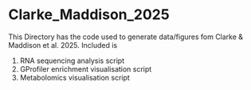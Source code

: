 # Clarke_Maddison_2025

This Directory has the code used to generate data/figures fom Clarke & Maddison et al. 2025. 
Included is
1. RNA sequencing analysis script
2. GProfiler enrichment visualisation script
3. Metabolomics visualisation script
